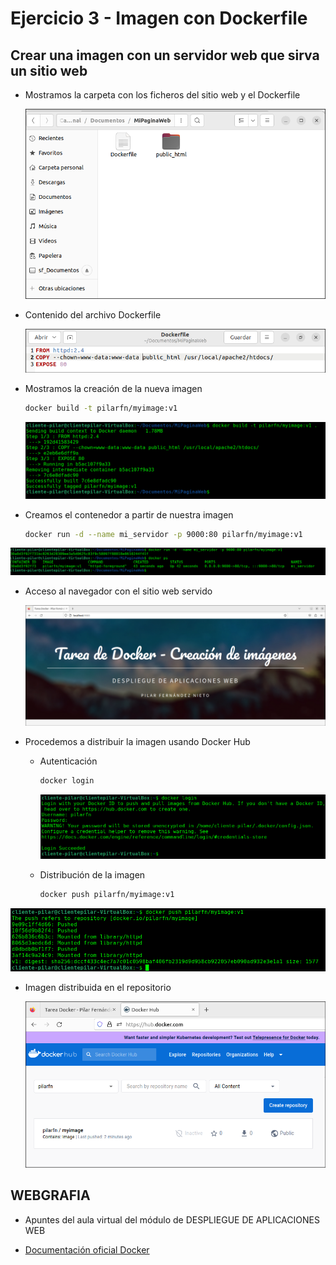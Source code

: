 # Ejercicio 3 - Imagen con Dockerfile

## Crear una imagen con un servidor web que sirva un sitio web

* Mostramos la carpeta con los ficheros del sitio web y el Dockerfile


  ![](capturas/cap01.png)

* Contenido del archivo Dockerfile

  ![](capturas/cap02.png)

* Mostramos la creación de la nueva imagen

  ```bash
  docker build -t pilarfn/myimage:v1
  ```



  ![](capturas/cap03.png)

* Creamos el contenedor a partir de nuestra imagen

  ```bash
  docker run -d --name mi_servidor -p 9000:80 pilarfn/myimage:v1
  ```


 ![](capturas/cap04.png)

* Acceso al navegador con el sitio web servido

  ![](capturas/cap05.png)


* Procedemos a distribuir la imagen usando Docker Hub

  * Autenticación

    ```bash
    docker login
    ```

    ![](capturas/cap06.png)

  * Distribución de la imagen

    ```bash
    docker push pilarfn/myimage:v1
    ```

![](capturas/cap07.png)

  * Imagen distribuida en el repositorio

    ![](capturas/cap08.png)

## WEBGRAFIA

* Apuntes del aula virtual del módulo de DESPLIEGUE DE APLICACIONES WEB

* [Documentación oficial Docker](https://docs.docker.com/reference/)

  
